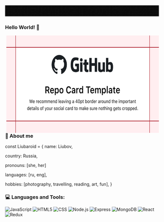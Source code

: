 ![Header](https://github.com/Liubaroid/Liubaroid/blob/main/assets/header2.jpg)

### Hello World! 👋

 <img align="right" alt="GIF" src="https://github.com/Liubaroid/Liubaroid/blob/main/assets/img.png?raw=true" width="500" height="320" />

### 👾 About me  

const Liubaroid = {
  name: Liubov,

  country: Russia,

  pronouns: [she, her]

  languages: [ru, eng],
  
  hobbies: [photography, travelling, reading, art, fun],
}

### :computer: Languages and Tools:
![JavaScript](https://img.shields.io/badge/JavaScript-white?style=for-the-badge&logo=JavaScript&logoColor=E9D54D)
![HTML5](https://img.shields.io/badge/HTML5-white?style=for-the-badge&logo=HTML5&logoColor=blue)
![CSS](https://img.shields.io/badge/CSS-white?style=for-the-badge&logo=CSS3&logoColor=red)
![Node.js](https://img.shields.io/badge/Node.js-white?style=for-the-badge&logo=Node.js&logoColor=brightgreen)
![Express](https://img.shields.io/badge/Express-white?style=for-the-badge&logo=Express&logoColor=black)
![MongoDB](https://img.shields.io/badge/MongoDB-white?style=for-the-badge&logo=MongoDB&logoColor=brightgreen)
![React](https://img.shields.io/badge/React-white?style=for-the-badge&logo=React&logoColor=blue)
![Redux](https://img.shields.io/badge/Redux-white?style=for-the-badge&logo=Redux&logoColor=blueviolet)



